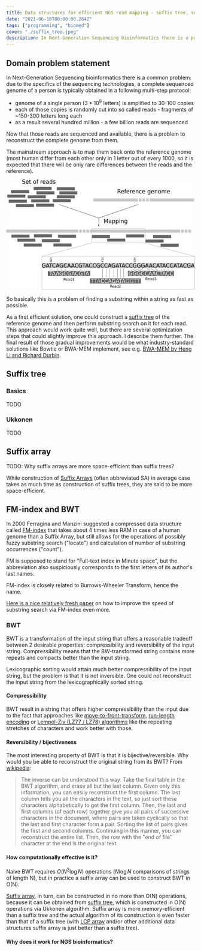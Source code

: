 ```yaml
---
title: Data structures for efficient NGS read mapping - suffix tree, suffix array, BWT, FM-index
date: "2021-06-10T00:00:00.284Z"
tags: ["programming", "biomed"]
cover: "./suffix_tree.jpeg"
description: In Next-Generation Sequencing bioinformatics there is a problem of mapping so-called reads - short sequences of ~100 nucleotides - onto a full string that contains them - the reference genome. There is a number of clever optimizations to this process, which I consider in this post.
---
```


Domain problem statement
------------------------

In Next-Generation Sequencing bioinformatics there is a common problem: due to the specifics of the sequencing technologies,
a complete sequenced genome of a person is typically obtained in a following multi-step protocol:

 * genome of a single person ($3*10^9$ letters) is amplified to 30-100 copies
 * each of those copies is randomly cut into so called reads - fragments of ~150-300 letters long each
 * as a result several hundred million - a few billion reads are sequenced 

Now that those reads are sequenced and available, there is a problem to reconstruct the complete genome from them.

The mainstream approach is to map them back onto the reference genome (most human differ from each other only in 1 letter
out of every 1000, so it is expected that there will be only rare differences between the reads and the reference).

![Read mapping in NGS](./read_mapping.png)

So basically this is a problem of finding a substring within a string as fast as possible. 

As a first efficient solution, one could construct a [suffix tree](https://en.wikipedia.org/wiki/Suffix_tree) of the reference genome and then perform substring search on it
for each read. This approach would work quite well, but there are several optimization steps that could slightly improve
this approach. I describe them further. The final result of those gradual improvements would be what industry-standard
solutions like Bowtie or BWA-MEM implement, see e.g. [BWA-MEM by Heng Li and Richard Durbin](https://www.ncbi.nlm.nih.gov/pmc/articles/PMC2705234/).


Suffix tree
-----------

### Basics
TODO

### Ukkonen
TODO

Suffix array
------------
TODO: Why suffix arrays are more space-efficient than suffix trees?

While construction of [Suffix Arrays](https://en.wikipedia.org/wiki/Suffix_array) (often abbreviated SA) in average case
takes as much time as construction of suffix trees, they are said to be more space-efficient.

FM-index and BWT
----------------
In 2000 Ferragina and Manzini suggested a compressed data structure called 
[FM-index](https://en.wikipedia.org/wiki/FM-index) that takes about 4 times less RAM in case of a human genome
than a Suffix Array, but still allows for the operations of possibly fuzzy substring search ("locate") and calculation of number 
of substring occurrences ("count").

FM is supposed to stand for "Full-text index in Minute space", but the abbreviation also
suspiciously corresponds to the first letters of its author's last names.

FM-index is closely related to Burrows-Wheeler Transform, hence the name.

[Here is a nice relatively fresh paper](https://academic.oup.com/bioinformatics/article/34/3/416/4160683) on how to improve the
speed of substring search via FM-index even more.

### BWT

BWT is a transformation of the input string that offers a reasonable tradeoff between 2 desirable properties: 
compressibility and reversibility of the input string. Compressibility means that the BW-transformed string contains
more repeats and compacts better than the input string. 

Lexicographic sorting would attain much better compressibility of the input string, but the problem is that it is not inversible. One could not reconstruct the input string from the
lexicographically sorted string.

#### Compressibility

BWT result in a string that offers higher compressibility than the input due to the fact that approaches like 
[move-to-front-transform](https://en.wikipedia.org/wiki/Move-to-front_transform), [run-length encoding](https://en.wikipedia.org/wiki/Run-length_encoding)
or [Lempel-Ziv (LZ77 / LZ78) algorithms](https://en.wikipedia.org/wiki/LZ77_and_LZ78#LZ77) like the repeating stretches of characters and work better with those.


#### Reversibility / bijectiveness

The most interesting property of BWT is that it is bijective/reversible. Why would you be able to reconstruct the original string from its BWT?
From [wikipedia](https://en.wikipedia.org/wiki/Burrows%E2%80%93Wheeler_transform):

> The inverse can be understood this way. Take the final table in the BWT algorithm, and erase all but the last column. Given only this information, you can easily reconstruct the first column. The last column tells you all the characters in the text, so just sort these characters alphabetically to get the first column. Then, the last and first columns (of each row) together give you all pairs of successive characters in the document, where pairs are taken cyclically so that the last and first character form a pair. Sorting the list of pairs gives the first and second columns. Continuing in this manner, you can reconstruct the entire list. Then, the row with the "end of file" character at the end is the original text.

#### How computationally effective is it?

Naive BWT requires $O(N^2 \log N)$ operations ($N \log N$ comparisons of strings of length N), but in practice
a suffix array can be used to construct BWT in O(N). 

[Suffix array](https://en.wikipedia.org/wiki/Suffix_array), in turn, can be constructed in no more than O(N) operations, because it can be
obtained from [suffix tree](https://en.wikipedia.org/wiki/Suffix_tree), which is constructed in O(N) operations via Ukkonen algorithm. Suffix array
is more memory-efficient than a suffix tree and the actual algorithm of its construction is even
faster than that of a suffix tree (with [LCP array](https://en.wikipedia.org/wiki/LCP_array) and/or other additional data structures suffix array is just better
than a suffix tree).

#### Why does it work for NGS bioinformatics?


